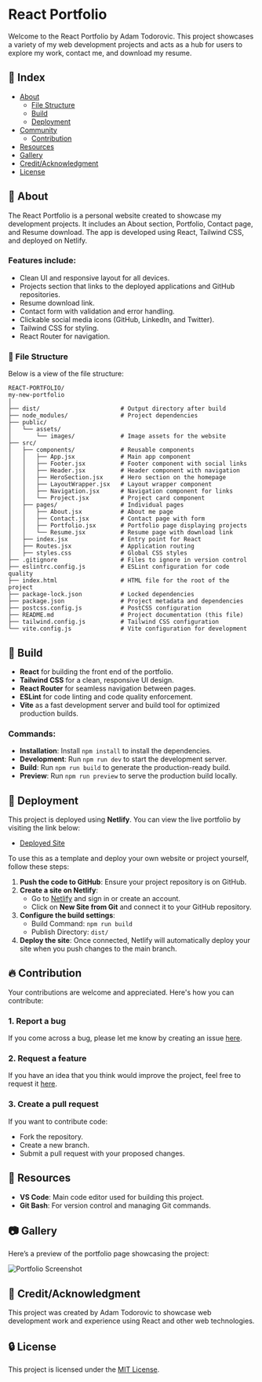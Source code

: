 # React Portfolio

Welcome to the React Portfolio by Adam Todorovic. This project showcases a variety of my web development projects and acts as a hub for users to explore my work, contact me, and download my resume.

## :ledger: Index

- [About](#beginner-about)
  - [File Structure](#file_folder-file-structure)
  - [Build](#hammer-build)
  - [Deployment](#rocket-deployment)
- [Community](#cherry_blossom-community)
  - [Contribution](#fire-contribution)
- [Resources](#page_facing_up-resources)
- [Gallery](#camera-gallery)
- [Credit/Acknowledgment](#star2-creditacknowledgment)
- [License](#lock-license)

## :beginner: About

The React Portfolio is a personal website created to showcase my development projects. It includes an About section, Portfolio, Contact page, and Resume download. The app is developed using React, Tailwind CSS, and deployed on Netlify.

### Features include:

- Clean UI and responsive layout for all devices.
- Projects section that links to the deployed applications and GitHub repositories.
- Resume download link.
- Contact form with validation and error handling.
- Clickable social media icons (GitHub, LinkedIn, and Twitter).
- Tailwind CSS for styling.
- React Router for navigation.

### :file_folder: File Structure

Below is a view of the file structure:

```plaintext
REACT-PORTFOLIO/
my-new-portfolio
│
├── dist/                       # Output directory after build
├── node_modules/               # Project dependencies
├── public/
│   └── assets/
│       └── images/             # Image assets for the website
├── src/
│   ├── components/             # Reusable components
│   │   ├── App.jsx             # Main app component
│   │   ├── Footer.jsx          # Footer component with social links
│   │   ├── Header.jsx          # Header component with navigation
│   │   ├── HeroSection.jsx     # Hero section on the homepage
│   │   ├── LayoutWrapper.jsx   # Layout wrapper component
│   │   ├── Navigation.jsx      # Navigation component for links
│   │   └── Project.jsx         # Project card component
│   ├── pages/                  # Individual pages
│   │   ├── About.jsx           # About me page
│   │   ├── Contact.jsx         # Contact page with form
│   │   ├── Portfolio.jsx       # Portfolio page displaying projects
│   │   └── Resume.jsx          # Resume page with download link
│   ├── index.jsx               # Entry point for React
│   ├── Routes.jsx              # Application routing
│   ├── styles.css              # Global CSS styles
├── .gitignore                  # Files to ignore in version control
├── eslintrc.config.js          # ESLint configuration for code quality
├── index.html                  # HTML file for the root of the project
├── package-lock.json           # Locked dependencies
├── package.json                # Project metadata and dependencies
├── postcss.config.js           # PostCSS configuration
├── README.md                   # Project documentation (this file)
├── tailwind.config.js          # Tailwind CSS configuration
└── vite.config.js              # Vite configuration for development

```
## :hammer: Build

- **React** for building the front end of the portfolio.
- **Tailwind CSS** for a clean, responsive UI design.
- **React Router** for seamless navigation between pages.
- **ESLint** for code linting and code quality enforcement.
- **Vite** as a fast development server and build tool for optimized production builds.

### Commands:
- **Installation**: Install `npm install` to install the dependencies.
- **Development**: Run `npm run dev` to start the development server.
- **Build**: Run `npm run build` to generate the production-ready build.
- **Preview**: Run `npm run preview` to serve the production build locally.

## :rocket: Deployment

This project is deployed using **Netlify**. You can view the live portfolio by visiting the link below:

- [Deployed Site](https://ubiquitous-dango-446db2.netlify.app)

To use this as a template and deploy your own website or project yourself, follow these steps:

1. **Push the code to GitHub**: Ensure your project repository is on GitHub.
2. **Create a site on Netlify**:
   - Go to [Netlify](https://netlify.com) and sign in or create an account.
   - Click on **New Site from Git** and connect it to your GitHub repository.
3. **Configure the build settings**:
   - Build Command: `npm run build`
   - Publish Directory: `dist/`
4. **Deploy the site**: Once connected, Netlify will automatically deploy your site when you push changes to the main branch.

## :fire: Contribution

Your contributions are welcome and appreciated. Here's how you can contribute:

### 1. **Report a bug**
If you come across a bug, please let me know by creating an issue [here](https://github.com/ProjectAdam95/React-Portfolio/issues).

### 2. **Request a feature**
If you have an idea that you think would improve the project, feel free to request it [here](https://github.com/ProjectAdam95/React-Portfolio/issues). 

### 3. **Create a pull request**
If you want to contribute code:
- Fork the repository.
- Create a new branch.
- Submit a pull request with your proposed changes.

## :page_facing_up: Resources

- **VS Code**: Main code editor used for building this project.
- **Git Bash**: For version control and managing Git commands.

## :camera: Gallery

Here’s a preview of the portfolio page showcasing the project:

![Portfolio Screenshot](https://imgur.com/a/mLPCCAy)

## :star2: Credit/Acknowledgment

This project was created by Adam Todorovic to showcase web development work and experience using React and other web technologies.

## :lock: License

This project is licensed under the [MIT License](https://opensource.org/licenses/MIT).
